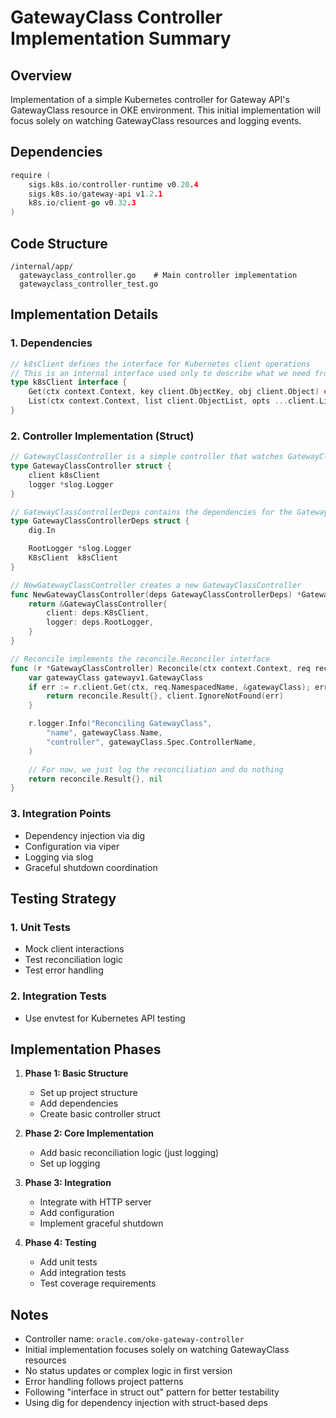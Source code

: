 # GatewayClass Controller Implementation Summary

## Overview
Implementation of a simple Kubernetes controller for Gateway API's GatewayClass resource in OKE environment. This initial implementation will focus solely on watching GatewayClass resources and logging events.

## Dependencies
```go
require (
    sigs.k8s.io/controller-runtime v0.20.4
    sigs.k8s.io/gateway-api v1.2.1
    k8s.io/client-go v0.32.3
)
```

## Code Structure
```
/internal/app/
  gatewayclass_controller.go    # Main controller implementation
  gatewayclass_controller_test.go
```

## Implementation Details

### 1. Dependencies
```go
// k8sClient defines the interface for Kubernetes client operations
// This is an internal interface used only to describe what we need from the client
type k8sClient interface {
    Get(ctx context.Context, key client.ObjectKey, obj client.Object) error
    List(ctx context.Context, list client.ObjectList, opts ...client.ListOption) error
}
```

### 2. Controller Implementation (Struct)
```go
// GatewayClassController is a simple controller that watches GatewayClass resources
type GatewayClassController struct {
    client k8sClient
    logger *slog.Logger
}

// GatewayClassControllerDeps contains the dependencies for the GatewayClassController
type GatewayClassControllerDeps struct {
    dig.In

    RootLogger *slog.Logger
    K8sClient  k8sClient
}

// NewGatewayClassController creates a new GatewayClassController
func NewGatewayClassController(deps GatewayClassControllerDeps) *GatewayClassController {
    return &GatewayClassController{
        client: deps.K8sClient,
        logger: deps.RootLogger,
    }
}

// Reconcile implements the reconcile.Reconciler interface
func (r *GatewayClassController) Reconcile(ctx context.Context, req reconcile.Request) (reconcile.Result, error) {
    var gatewayClass gatewayv1.GatewayClass
    if err := r.client.Get(ctx, req.NamespacedName, &gatewayClass); err != nil {
        return reconcile.Result{}, client.IgnoreNotFound(err)
    }

    r.logger.Info("Reconciling GatewayClass",
        "name", gatewayClass.Name,
        "controller", gatewayClass.Spec.ControllerName,
    )

    // For now, we just log the reconciliation and do nothing
    return reconcile.Result{}, nil
}
```

### 3. Integration Points
- Dependency injection via dig
- Configuration via viper
- Logging via slog
- Graceful shutdown coordination

## Testing Strategy

### 1. Unit Tests
- Mock client interactions
- Test reconciliation logic
- Test error handling

### 2. Integration Tests
- Use envtest for Kubernetes API testing

## Implementation Phases

1. **Phase 1: Basic Structure**
   - Set up project structure
   - Add dependencies
   - Create basic controller struct

2. **Phase 2: Core Implementation**
   - Add basic reconciliation logic (just logging)
   - Set up logging

3. **Phase 3: Integration**
   - Integrate with HTTP server
   - Add configuration
   - Implement graceful shutdown

4. **Phase 4: Testing**
   - Add unit tests
   - Add integration tests
   - Test coverage requirements

## Notes
- Controller name: `oracle.com/oke-gateway-controller`
- Initial implementation focuses solely on watching GatewayClass resources
- No status updates or complex logic in first version
- Error handling follows project patterns
- Following "interface in struct out" pattern for better testability
- Using dig for dependency injection with struct-based deps
